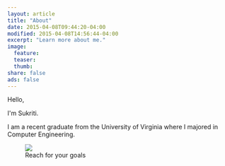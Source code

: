 ```yaml
---
layout: article
title: "About"
date: 2015-04-08T09:44:20-04:00
modified: 2015-04-08T14:56:44-04:00
excerpt: "Learn more about me."
image:
  feature:
  teaser:
  thumb:
share: false
ads: false
---
```



Hello,

I'm Sukriti.

I am a recent graduate from the University of Virginia where I majored in Computer Engineering.


<figure>
  <a href = "{{site.url}}/images/mountain.jpg"> <img src = "{{site.url}}/images/mountain.jpg"> </a>
  <figcaption>Reach for your goals</figcaption> 
</figure>

